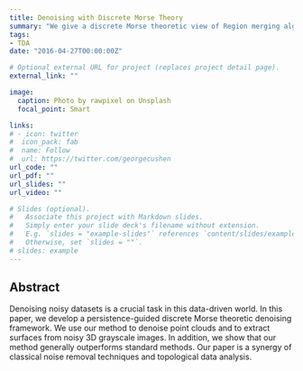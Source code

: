 ```yaml
---
title: Denoising with Discrete Morse Theory
summary: "We give a discrete Morse theoretic view of Region merging algorithm and show that it performs well in denoising noisy point clouds and 3D grayscale image data."
tags:
- TDA
date: "2016-04-27T00:00:00Z"

# Optional external URL for project (replaces project detail page).
external_link: ""

image:
  caption: Photo by rawpixel on Unsplash
  focal_point: Smart

links:
# - icon: twitter
#  icon_pack: fab
#  name: Follow
#  url: https://twitter.com/georgecushen
url_code: ""
url_pdf: ""
url_slides: ""
url_video: ""

# Slides (optional).
#   Associate this project with Markdown slides.
#   Simply enter your slide deck's filename without extension.
#   E.g. `slides = "example-slides"` references `content/slides/example-slides.md`.
#   Otherwise, set `slides = ""`.
# slides: example
---
```

## Abstract
Denoising noisy datasets is a crucial task in this data-driven world. In this paper, we develop a persistence-guided discrete Morse theoretic denoising framework. We use our method to denoise point clouds and to extract surfaces from noisy 3D grayscale images. In addition, we show that our method generally outperforms standard methods. 
Our paper is a synergy of classical noise removal techniques and topological data analysis.

